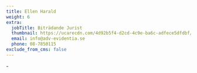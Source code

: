 ```yaml
---
title: Ellen Harald
weight: 6
extra:
  jobTitle: Biträdande Jurist
  thumbnail: https://ucarecdn.com/4d92b5f4-d2cd-4c9e-ba6c-adfece5dfdbf/
  email: info@adv-evidentia.se
  phone: 08-7850115
exclude_from_cms: false
---
```

\-
